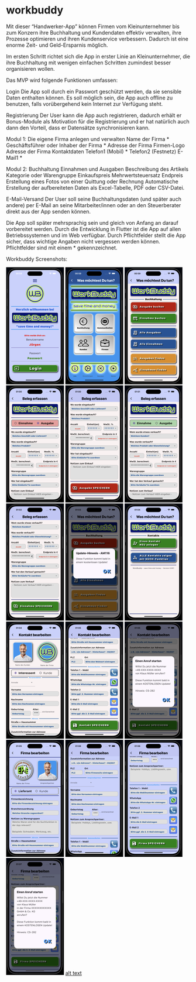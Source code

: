 # workbuddy

Mit dieser “Handwerker-App” können Firmen vom Kleinunternehmer bis zum Konzern ihre Buchhaltung und Kundendaten effektiv verwalten, ihre Prozesse optimieren und ihren Kundenservice verbessern. Dadurch ist eine enorme Zeit- und Geld-Ersparnis möglich.

Im ersten Schritt richtet sich die App in erster Linie an Kleinunternehmer, die ihre Buchhaltung mit wenigen einfachen Schritten zumindest  besser organisieren wollen.

Das MVP wird folgende Funktionen umfassen:

Login
Die App soll durch ein Passwort geschützt werden, da sie sensible Daten enthalten können.
Es soll möglich sein, die App auch offline zu benutzen, falls vorübergehend kein Internet zur Verfügung steht.

Registrierung
Der User kann die App auch registrieren, dadurch erhält er Bonus-Module als Motivation für die Registrierung und er hat natürlich auch dann den Vorteil, dass er Datensätze synchronisieren kann.

Modul 1: Die eigene Firma anlegen und verwalten
Name der Firma *
Geschäftsführer oder Inhaber der Firma *
Adresse der Firma
Firmen-Logo
Adresse der Firma 
Kontaktdaten
Telefon1 (Mobil) *
Telefon2 (Festnetz)
E-Mail1 *

Modul 2: Buchhaltung
Einnahmen und Ausgaben
Beschreibung des Artikels 
Kategorie oder Warengruppe
Einkaufspreis 
Mehrwertsteuersatz 
Endpreis
Erstellung eines Fotos von einer Quittung oder Rechnung
Automatische Erstellung der aufbereiteten Daten als Excel-Tabelle, PDF oder CSV-Datei.

E-Mail-Versand
Der User soll seine Buchhaltungsdaten (und später auch andere) per E-Mail an seine Mitarbeiter/innen oder an den Steuerberater  direkt aus der App senden können.

Die App soll später mehrsprachig sein und gleich von Anfang an darauf vorbereitet werden.
Durch die Entwicklung in Flutter ist die App auf allen Betriebssystemen und im Web verfügbar.
Durch Pflichtfelder stellt die App sicher, dass wichtige Angaben nicht vergessen werden können. Pflichtfelder sind mit einem * gekennzeichnet.

Workbuddy Screenshots:

![alt text](<WorkBuddy Screenshots/Klein (1).png>) ![alt text](<WorkBuddy Screenshots/Klein (2).png>) ![alt text](<WorkBuddy Screenshots/Klein (3).png>) ![alt text](<WorkBuddy Screenshots/Klein (4).png>) ![alt text](<WorkBuddy Screenshots/Klein (5).png>) ![alt text](<WorkBuddy Screenshots/Klein (6).png>) ![alt text](<WorkBuddy Screenshots/Klein (7).png>) ![alt text](<WorkBuddy Screenshots/Klein (8).png>) ![alt text](<WorkBuddy Screenshots/Klein (9).png>) ![alt text](<WorkBuddy Screenshots/Klein (10).png>) ![alt text](<WorkBuddy Screenshots/Klein (11).png>) ![alt text](<WorkBuddy Screenshots/Klein (12).png>) ![alt text](<WorkBuddy Screenshots/Klein (13).png>) ![alt text](<WorkBuddy Screenshots/Klein (14).png>) ![alt text](<WorkBuddy Screenshots/Klein (15).png>) ![alt text](<WorkBuddy Screenshots/Klein (16).png>) [alt text](README.md)